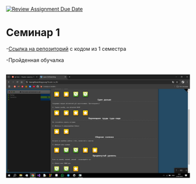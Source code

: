 [![Review Assignment Due Date](https://classroom.github.com/assets/deadline-readme-button-22041afd0340ce965d47ae6ef1cefeee28c7c493a6346c4f15d667ab976d596c.svg)](https://classroom.github.com/a/I8-8IFxo)
# Семинар 1

-[Ссылка на репозиторий](https://github.com/Piotr2006/-1-) с кодом из 1 семестра

-Пройденная обучалка

</br>![Обучалка](https://github.com/Piotr2006/-/blob/main/123.png)
